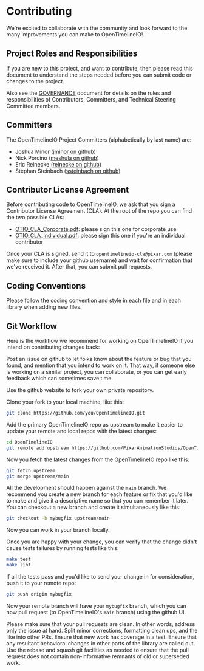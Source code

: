 # Contributing


We're excited to collaborate with the community and look forward to the many improvements you can make to OpenTimelineIO!

## Project Roles and Responsibilities

If you are new to this project, and want to contribute, then please read
this document to understand the steps needed before you can submit code or changes to
the project.

Also see the [GOVERNANCE](GOVERNANCE.md) document for details on the rules and responsibilities of Contributors, Committers, and Technical Steering Committee members.

## Committers

The OpenTimelineIO Project Committers (alphabetically by last name) are:

- Joshua Minor ([jminor on github](https://github.com/jminor))
- Nick Porcino ([meshula on github](https://github.com/meshula))
- Eric Reinecke ([reinecke on github](https://github.com/reinecke))
- Stephan Steinbach ([ssteinbach on github](https://github.com/ssteinbach))

## Contributor License Agreement

Before contributing code to OpenTimelineIO, we ask that you sign a Contributor License Agreement (CLA).  At the root of the repo you can find the two possible CLAs:

* [OTIO_CLA_Corporate.pdf](https://github.com/PixarAnimationStudios/OpenTimelineIO/raw/main/OTIO_CLA_Corporate.pdf): please sign this one for corporate use
* [OTIO_CLA_Individual.pdf](https://github.com/PixarAnimationStudios/OpenTimelineIO/raw/main/OTIO_CLA_Individual.pdf): please sign this one if you're an individual contributor

Once your CLA is signed, send it to `opentimelineio-cla@pixar.com` (please make sure to include your github username) and wait for confirmation that we've received it.  After that, you can submit pull requests.

## Coding Conventions
Please follow the coding convention and style in each file and in each library when adding new files.

## Git Workflow
Here is the workflow we recommend for working on OpenTimelineIO if you intend on contributing changes back:

Post an issue on github to let folks know about the feature or bug that you found, and mention that you intend to work on it.  That way, if someone else is working on a similar project, you can collaborate, or you can get early feedback which can sometimes save time.

Use the github website to fork your own private repository.

Clone your fork to your local machine, like this:

```bash
git clone https://github.com/you/OpenTimelineIO.git
```

Add the primary OpenTimelineIO repo as upstream to make it easier to update your remote and local repos with the latest changes:

```bash
cd OpenTimelineIO
git remote add upstream https://github.com/PixarAnimationStudios/OpenTimelineIO.git
```

Now you fetch the latest changes from the OpenTimelineIO repo like this:

```bash
git fetch upstream
git merge upstream/main
```

All the development should happen against the `main` branch.  We recommend you create a new branch for each feature or fix that you'd like to make and give it a descriptive name so that you can remember it later.  You can checkout a new branch and create it simultaneously like this:

```bash
git checkout -b mybugfix upstream/main
```

Now you can work in your branch locally.

Once you are happy with your change, you can verify that the change didn't cause tests failures by running tests like this:

```bash
make test
make lint
```

If all the tests pass and you'd like to send your change in for consideration, push it to your remote repo:

```bash
git push origin mybugfix
```

Now your remote branch will have your `mybugfix` branch, which you can now pull request (to OpenTimelineIO's `main` branch) using the github UI.

Please make sure that your pull requests are clean. In other words, address only the issue at hand. Split minor corrections, formatting clean ups, and the like into other PRs. Ensure that new work has coverage in a test. Ensure that any resultant behavioral changes in other parts of the library are called out. Use the rebase and squash git facilities as needed to ensure that the pull request does not contain non-informative remnants of old or superseded work.
